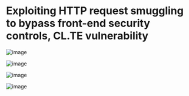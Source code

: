 # Exploiting HTTP request smuggling to bypass front-end security controls, CL.TE vulnerability





![image](https://user-images.githubusercontent.com/68894302/183383671-9a031916-3252-4329-be7d-dcfd3b5b5d7d.png)



![image](https://user-images.githubusercontent.com/68894302/183383519-4e09795f-11f1-4fc0-ac3b-5aeb566ebda3.png)



![image](https://user-images.githubusercontent.com/68894302/184212135-f7c0f25d-9ce0-4271-96d1-3955aba92179.png)



![image](https://user-images.githubusercontent.com/68894302/183382978-7b6be8d0-c209-4cfc-a2b9-39a1356984ed.png)
